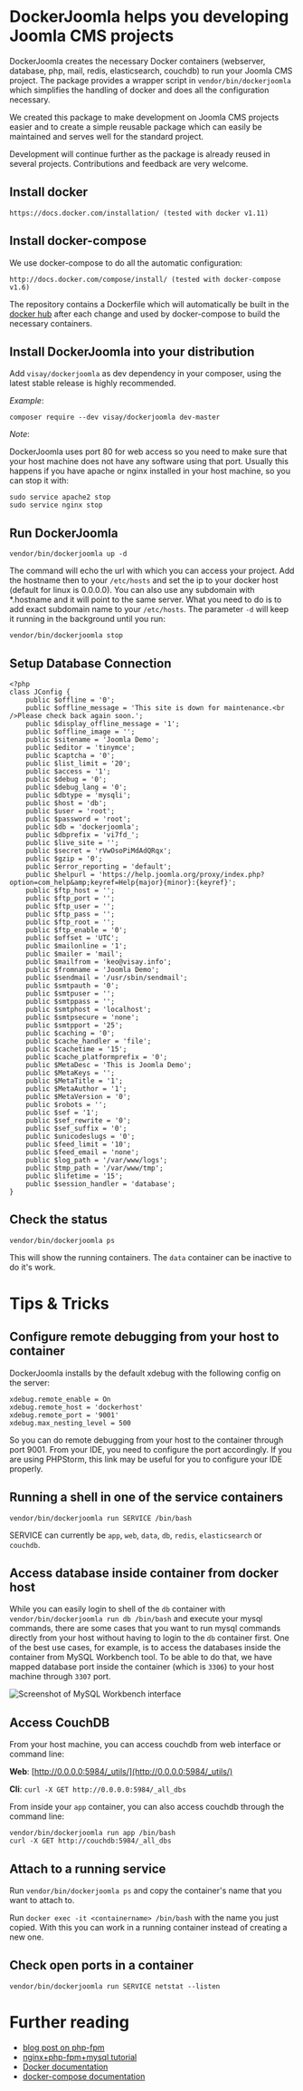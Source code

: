 # DockerJoomla helps you developing Joomla CMS projects

DockerJoomla creates the necessary Docker containers (webserver, database, php, mail, redis, elasticsearch, couchdb)
to run your Joomla CMS project. The package provides a wrapper script in `vendor/bin/dockerjoomla`
which simplifies the handling of docker and does all the configuration necessary.

We created this package to make development on Joomla CMS projects easier and
to create a simple reusable package which can easily be maintained and serves well for the standard project.

Development will continue further as the package is already reused in several projects.
Contributions and feedback are very welcome.

## Install docker

    https://docs.docker.com/installation/ (tested with docker v1.11)

## Install docker-compose

We use docker-compose to do all the automatic configuration:

    http://docs.docker.com/compose/install/ (tested with docker-compose v1.6)

The repository contains a Dockerfile which will automatically be built in the
[docker hub](https://registry.hub.docker.com/u/visay/dockerjoomla/) after each change
and used by docker-compose to build the necessary containers.

## Install DockerJoomla into your distribution

Add `visay/dockerjoomla` as dev dependency in your composer, using the latest stable release is highly recommended.

*Example*:

```
composer require --dev visay/dockerjoomla dev-master
```

*Note*:

DockerJoomla uses port 80 for web access so you need to make sure that your host machine does not have any software
using that port. Usually this happens if you have apache or nginx installed in your host machine, so you can stop it with:

```
sudo service apache2 stop
sudo service nginx stop
```

## Run DockerJoomla

    vendor/bin/dockerjoomla up -d

The command will echo the url with which you can access your project. Add the hostname then to your `/etc/hosts`
and set the ip to your docker host (default for linux is 0.0.0.0). You can also use any subdomain with *.hostname and
it will point to the same server. What you need to do is to add exact subdomain name to your `/etc/hosts`.
The parameter `-d` will keep it running in the background until you run:

    vendor/bin/dockerjoomla stop

## Setup Database Connection

    <?php
    class JConfig {
        public $offline = '0';
        public $offline_message = 'This site is down for maintenance.<br />Please check back again soon.';
        public $display_offline_message = '1';
        public $offline_image = '';
        public $sitename = 'Joomla Demo';
        public $editor = 'tinymce';
        public $captcha = '0';
        public $list_limit = '20';
        public $access = '1';
        public $debug = '0';
        public $debug_lang = '0';
        public $dbtype = 'mysqli';
        public $host = 'db';
        public $user = 'root';
        public $password = 'root';
        public $db = 'dockerjoomla';
        public $dbprefix = 'vi7fd_';
        public $live_site = '';
        public $secret = 'rVwOsoPiMdAdQRqx';
        public $gzip = '0';
        public $error_reporting = 'default';
        public $helpurl = 'https://help.joomla.org/proxy/index.php?option=com_help&amp;keyref=Help{major}{minor}:{keyref}';
        public $ftp_host = '';
        public $ftp_port = '';
        public $ftp_user = '';
        public $ftp_pass = '';
        public $ftp_root = '';
        public $ftp_enable = '0';
        public $offset = 'UTC';
        public $mailonline = '1';
        public $mailer = 'mail';
        public $mailfrom = 'keo@visay.info';
        public $fromname = 'Joomla Demo';
        public $sendmail = '/usr/sbin/sendmail';
        public $smtpauth = '0';
        public $smtpuser = '';
        public $smtppass = '';
        public $smtphost = 'localhost';
        public $smtpsecure = 'none';
        public $smtpport = '25';
        public $caching = '0';
        public $cache_handler = 'file';
        public $cachetime = '15';
        public $cache_platformprefix = '0';
        public $MetaDesc = 'This is Joomla Demo';
        public $MetaKeys = '';
        public $MetaTitle = '1';
        public $MetaAuthor = '1';
        public $MetaVersion = '0';
        public $robots = '';
        public $sef = '1';
        public $sef_rewrite = '0';
        public $sef_suffix = '0';
        public $unicodeslugs = '0';
        public $feed_limit = '10';
        public $feed_email = 'none';
        public $log_path = '/var/www/logs';
        public $tmp_path = '/var/www/tmp';
        public $lifetime = '15';
        public $session_handler = 'database';
    }

## Check the status

    vendor/bin/dockerjoomla ps

This will show the running containers. The `data` container can be inactive to do it's work.

# Tips & Tricks

## Configure remote debugging from your host to container

DockerJoomla installs by the default xdebug with the following config on the server:

    xdebug.remote_enable = On
    xdebug.remote_host = 'dockerhost'
    xdebug.remote_port = '9001'
    xdebug.max_nesting_level = 500

So you can do remote debugging from your host to the container through port 9001. From your IDE, you need to configure
the port accordingly. If you are using PHPStorm, this link may be useful for you to configure your IDE properly.

## Running a shell in one of the service containers

    vendor/bin/dockerjoomla run SERVICE /bin/bash

SERVICE can currently be `app`, `web`, `data`, `db`, `redis`, `elasticsearch` or `couchdb`.

## Access database inside container from docker host

While you can easily login to shell of the `db` container with `vendor/bin/dockerjoomla run db /bin/bash`
and execute your mysql commands, there are some cases that you want to run mysql commands directly
from your host without having to login to the `db` container first. One of the best use cases,
for example, is to access the databases inside the container from MySQL Workbench tool.
To be able to do that, we have mapped database port inside the container (which is `3306`) to your
host machine through `3307` port.

![Screenshot of MySQL Workbench interface](/docs/MySQL-Workbench.png "MySQL Workbench interface")

## Access CouchDB

From your host machine, you can access couchdb from web interface or command line:

__Web__: [http://0.0.0.0:5984/_utils/](http://0.0.0.0:5984/_utils/)

__Cli__: `curl -X GET http://0.0.0.0:5984/_all_dbs`

From inside your `app` container, you can also access couchdb through the command line:

```
vendor/bin/dockerjoomla run app /bin/bash
curl -X GET http://couchdb:5984/_all_dbs
```

## Attach to a running service

Run `vendor/bin/dockerjoomla ps` and copy the container's name that you want to attach to.

Run `docker exec -it <containername> /bin/bash` with the name you just copied.
With this you can work in a running container instead of creating a new one.

## Check open ports in a container

    vendor/bin/dockerjoomla run SERVICE netstat --listen

# Further reading

* [blog post on php-fpm](http://mattiasgeniar.be/2014/04/09/a-better-way-to-run-php-fpm/)
* [nginx+php-fpm+mysql tutorial](http://www.lonelycoder.be/nginx-php-fpm-mysql-phpmyadmin-on-ubuntu-12-04/)
* [Docker documentation](http://docs.docker.com/reference/builder/)
* [docker-compose documentation](http://docs.docker.com/compose)
